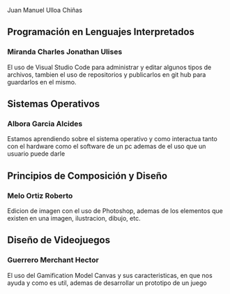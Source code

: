 Juan Manuel Ulloa Chiñas

## Programación en Lenguajes Interpretados
### Miranda Charles Jonathan Ulises

El uso de Visual Studio Code para administrar y editar algunos tipos de archivos, tambien el uso de repositorios y publicarlos en git hub para guardarlos en el mismo.

## Sistemas Operativos
### Albora Garcia Alcides

Estamos aprendiendo sobre el sistema operativo y como interactua tanto con el hardware como el software de un pc ademas de el uso que un usuario puede darle

## Principios de Composición y Diseño
### Melo Ortiz Roberto

Edicion de imagen con el uso de Photoshop, ademas de los elementos que existen en una imagen, ilustracion, dibujo, etc.

## Diseño de Videojuegos
### Guerrero Merchant Hector

El uso del Gamification Model Canvas y sus caracteristicas, en que nos ayuda y como es util, ademas de desarrollar un prototipo de un juego